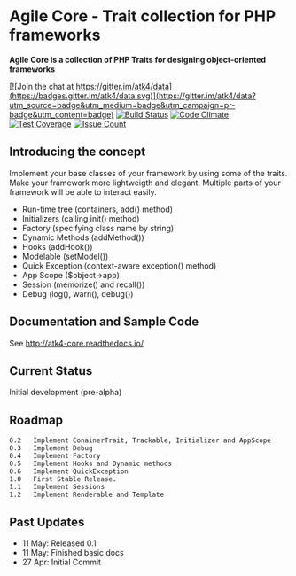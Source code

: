 # Agile Core - Trait collection for PHP frameworks


**Agile Core is a collection of PHP Traits for designing object-oriented frameworks**

[![Join the chat at https://gitter.im/atk4/data](https://badges.gitter.im/atk4/data.svg)](https://gitter.im/atk4/data?utm_source=badge&utm_medium=badge&utm_campaign=pr-badge&utm_content=badge)
[![Build Status](https://travis-ci.org/atk4/core.png?branch=develop)](https://travis-ci.org/atk4/core)
[![Code Climate](https://codeclimate.com/github/atk4/core/badges/gpa.svg)](https://codeclimate.com/github/atk4/core)
[![Test Coverage](https://codeclimate.com/github/atk4/core/badges/coverage.svg)](https://codeclimate.com/github/atk4/core/coverage)
[![Issue Count](https://codeclimate.com/github/atk4/core/badges/issue_count.svg)](https://codeclimate.com/github/atk4/core)


## Introducing the concept

Implement your base classes of your framework by using some of the traits. Make your framework more lightweigth and elegant. Multiple parts of your framework will be able to interact easily.

 - Run-time tree (containers, add() method)
 - Initializers (calling init() method)
 - Factory (specifying class name by string)
 - Dynamic Methods (addMethod())
 - Hooks (addHook())
 - Modelable (setModel())
 - Quick Exception (context-aware exception() method)
 - App Scope ($object->app)
 - Session (memorize() and recall())
 - Debug (log(), warn(), debug())
 
## Documentation and Sample Code

See http://atk4-core.readthedocs.io/

## Current Status

Initial development (pre-alpha)

## Roadmap

```
0.2   Implement ConainerTrait, Trackable, Initializer and AppScope
0.3   Implement Debug
0.4   Implement Factory
0.5   Implement Hooks and Dynamic methods
0.6   Implement QuickException
1.0   First Stable Release.
1.1   Implement Sessions
1.2   Implement Renderable and Template
```

## Past Updates

* 11 May: Released 0.1
* 11 May: Finished basic docs
* 27 Apr: Initial Commit

